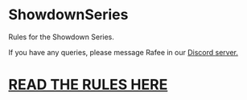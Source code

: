 # ShowdownSeries

Rules for the Showdown Series. 

If you have any queries, please message Rafee in our [Discord server.](https://discord.gg/b45g8HF)

# [READ THE RULES HERE](https://github.com/rafee54/ShowdownSeries/blob/York/RULES.md)
